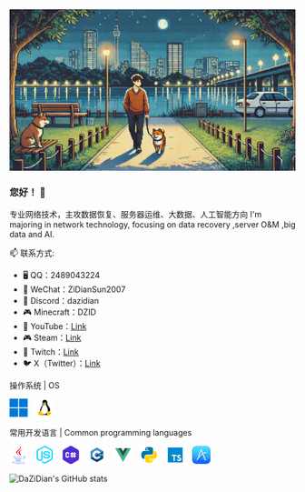 <div align="center">
  <img src="https://github.com/DaZiDian/DaZiDian/blob/main/me.gif" style="width: auto; height: auto;">
</div>

### 您好！ 👋
专业网络技术，主攻数据恢复、服务器运维、大数据、人工智能方向
I'm majoring in network technology, focusing on data recovery ,server O&M ,big data and AI.
<!--
**DaZiDian/DaZiDian** is a ✨ _special_ ✨ repository because its `README.md` (this file) appears on your GitHub profile.

Here are some ideas to get you started:

- 🔭 I’m currently working on ...
- 🌱 I’m currently learning ...
- 👯 I’m looking to collaborate on ...
- 🤔 I’m looking for help with ...
- 💬 Ask me about ...
- 😄 Pronouns: ...
- ⚡ Fun fact: ...
-->
📫 联系方式:
- 🖥️ QQ：2489043224
- 📱 WeChat：ZiDianSun2007
- 💬 Discord：dazidian
- 🎮 Minecraft：DZID
- 🎥 YouTube：[Link](https://www.youtube.com/channel/UCTLECmatBhW3K9lD1PGP76g)
- 🎮 Steam：[Link](https://steamcommunity.com/profiles/76561199084274218)
- 🎥 Twitch：[Link](https://www.twitch.tv/dazidian)
- 🐦 X（Twitter）：[Link](https://x.com/dazidian)


<p align="center">
  <p>操作系统 | OS</p>
  <span style="margin-right:10px;">
    <img src="https://github.com/DaZiDian/DaZiDian/blob/main/windows.png" alt="Windows" height="32">
  </span>
  <span>
    <img src="https://github.com/DaZiDian/DaZiDian/blob/main/linux.png" alt="Linux" height="32">
  </span>
</p>

<p align="center">
  <p>常用开发语言 | Common programming languages</p>
  <span style="margin-right:10px;">
    <img src="https://github.com/DaZiDian/DaZiDian/blob/main/java.png" alt="Java" height="32">
  </span>
  <span style="margin-right:10px;">
    <img src="https://github.com/DaZiDian/DaZiDian/blob/main/javascript.png" alt="JavaScript" height="32">
  </span>
  <span style="margin-right:10px;">
    <img src="https://github.com/DaZiDian/DaZiDian/blob/main/csharp.png" alt="C#" height="32">
  </span>
  <span style="margin-right:10px;">
    <img src="https://github.com/DaZiDian/DaZiDian/blob/main/cpp.png" alt="C++" height="32">
  </span>
  <span style="margin-right:10px;">
    <img src="https://github.com/DaZiDian/DaZiDian/blob/main/vue.png" alt="Vue" height="32">
  </span>
  <span style="margin-right:10px;">
    <img src="https://github.com/DaZiDian/DaZiDian/blob/main/python.png" alt="Python" height="32">
  </span>
  <span style="margin-right:10px;">
    <img src="https://github.com/DaZiDian/DaZiDian/blob/main/typescript.png" alt="TypeScript" height="32">
  </span>
  <span>
    <img src="https://github.com/DaZiDian/DaZiDian/blob/main/arkts.png" alt="HUAWEI ArkTS" height="32">
  </span>
</p>

![DaZiDian's GitHub stats](https://github-readme-stats.vercel.app/api?username=DaZiDian&count_private=true&theme=tokyonight&language=zh_CN)
